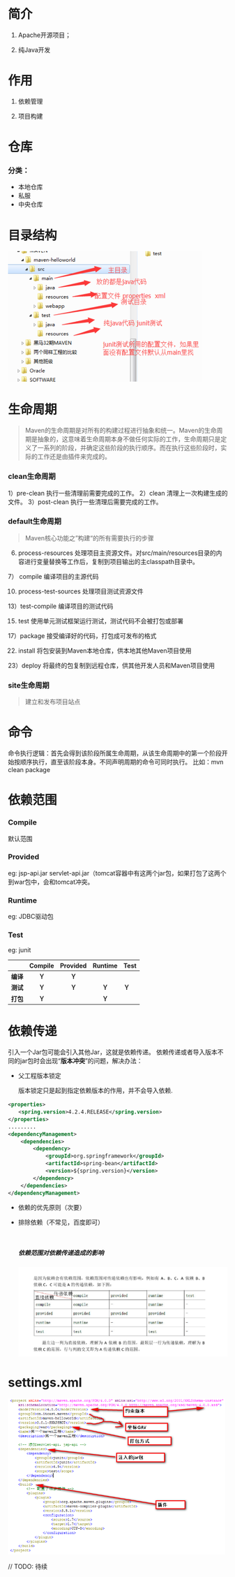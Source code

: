 # 简介

1. Apache开源项目；

2. 纯Java开发

# 作用

1. 依赖管理

2. 项目构建
# 仓库

### 分类：

- 本地仓库
- 私服
- 中央仓库
# 目录结构

![1568126463687](assets/1568126463687.png)

# 生命周期

> Maven的生命周期是对所有的构建过程进行抽象和统一。Maven的生命周期是抽象的，这意味着生命周期本身不做任何实际的工作，生命周期只是定义了一系列的阶段，并确定这些阶段的执行顺序。而在执行这些阶段时，实际的工作还是由插件来完成的。
### clean生命周期
1）pre-clean 执行一些清理前需要完成的工作。
2）clean 清理上一次构建生成的文件。
3）post-clean 执行一些清理后需要完成的工作。
### default生命周期
> Maven核心功能之”构建“的所有需要执行的步骤

6) process-resources 处理项目主资源文件。对src/main/resources目录的内容进行变量替换等工作后，复制到项目输出的主classpath目录中。

7） compile 编译项目的主源代码

10) process-test-sources 处理项目测试资源文件

13）test-compile 编译项目的测试代码

15) test 使用单元测试框架运行测试，测试代码不会被打包或部署

17）package 接受编译好的代码，打包成可发布的格式

22) install 将包安装到Maven本地仓库，供本地其他Maven项目使用

23）deploy 将最终的包复制到远程仓库，供其他开发人员和Maven项目使用

### site生命周期
> 建立和发布项目站点

# 命令
命令执行逻辑：首先会得到该阶段所属生命周期，从该生命周期中的第一个阶段开始按顺序执行，直至该阶段本身。不同声明周期的命令可同时执行。
比如：mvn clean package

# 依赖范围

### Compile

默认范围

### Provided
eg: jsp-api.jar   servlet-api.jar（tomcat容器中有这两个jar包，如果打包了这两个到war包中，会和tomcat冲突。
### Runtime

eg: JDBC驱动包

### Test

eg: junit

|                  | Compile | Provided | Runtime | Test |
| :--------------: | :-----: | :------: | :-------------: | ------------ |
| **编译**         | **Ｙ**  | **Ｙ**   |                 |              |
| **测试**         | **Ｙ**  | **Ｙ**   | **Ｙ**          | **Ｙ**       |
| **打包** | **Ｙ**  |          | **Ｙ**          |              |

# 依赖传递

引入一个Jar包可能会引入其他Jar，这就是依赖传递。
依赖传递或者导入版本不同的jar包时会出现“**版本冲突**”的问题，解决办法：

- 父工程版本锁定

  版本锁定只是起到指定依赖版本的作用，并不会导入依赖.

```xml
<properties>
　　<spring.version>4.2.4.RELEASE</spring.version>
</properties>
.........
<dependencyManagement>
    <dependencies>
        <dependency>
            <groupId>org.springframework</groupId>
            <artifactId>spring-bean</artifactId>
            <version>${spring.version}</version>
        </dependency>
    </dependencies>
</dependencyManagement>
```

- 依赖的优先原则（次要）

- 排除依赖（不常见，百度即可）

  ​

  ##### 依赖范围对依赖传递造成的影响

  ![1568130970002](assets/1568130970002.png)



# settings.xml

![1568128928094](assets/1568128928094.png)

// TODO: 待续